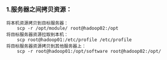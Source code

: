 ### 1.服务器之间拷贝资源：

	将本机资源拷贝到目标服务器：
		scp -r /opt/module/ root@hadoop02:/opt
	将目标服务器资源拉取到本机：
		scp root@hadoop01:/etc/profile /etc/profile
	将目标服务器资源拷贝到其他服务器上：
		scp -r root@hadoop01:/opt/software root@hadoop02:/opt/